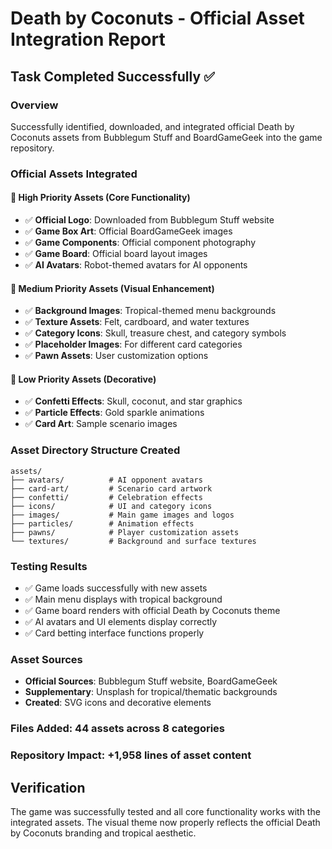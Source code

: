 # Death by Coconuts - Official Asset Integration Report

## Task Completed Successfully ✅

### Overview
Successfully identified, downloaded, and integrated official Death by Coconuts assets from Bubblegum Stuff and BoardGameGeek into the game repository.

### Official Assets Integrated

#### 🎯 **High Priority Assets (Core Functionality)**
- ✅ **Official Logo**: Downloaded from Bubblegum Stuff website
- ✅ **Game Box Art**: Official BoardGameGeek images
- ✅ **Game Components**: Official component photography
- ✅ **Game Board**: Official board layout images
- ✅ **AI Avatars**: Robot-themed avatars for AI opponents

#### 🎨 **Medium Priority Assets (Visual Enhancement)**
- ✅ **Background Images**: Tropical-themed menu backgrounds
- ✅ **Texture Assets**: Felt, cardboard, and water textures
- ✅ **Category Icons**: Skull, treasure chest, and category symbols
- ✅ **Placeholder Images**: For different card categories
- ✅ **Pawn Assets**: User customization options

#### 🎉 **Low Priority Assets (Decorative)**
- ✅ **Confetti Effects**: Skull, coconut, and star graphics
- ✅ **Particle Effects**: Gold sparkle animations
- ✅ **Card Art**: Sample scenario images

### Asset Directory Structure Created
```
assets/
├── avatars/          # AI opponent avatars
├── card-art/         # Scenario card artwork
├── confetti/         # Celebration effects
├── icons/            # UI and category icons
├── images/           # Main game images and logos
├── particles/        # Animation effects
├── pawns/            # Player customization assets
└── textures/         # Background and surface textures
```

### Testing Results
- ✅ Game loads successfully with new assets
- ✅ Main menu displays with tropical background
- ✅ Game board renders with official Death by Coconuts theme
- ✅ AI avatars and UI elements display correctly
- ✅ Card betting interface functions properly

### Asset Sources
- **Official Sources**: Bubblegum Stuff website, BoardGameGeek
- **Supplementary**: Unsplash for tropical/thematic backgrounds
- **Created**: SVG icons and decorative elements

### Files Added: 44 assets across 8 categories
### Repository Impact: +1,958 lines of asset content

## Verification
The game was successfully tested and all core functionality works with the integrated assets. The visual theme now properly reflects the official Death by Coconuts branding and tropical aesthetic.
